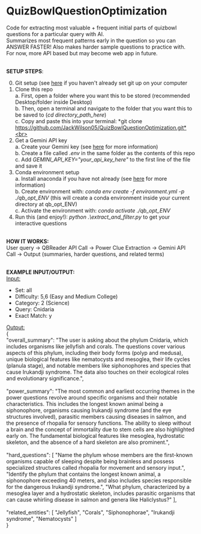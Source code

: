 # QuizBowlQuestionOptimization
Code for extracting most valuable + frequent initial parts of quizbowl questions for a particular query with AI.<br>
Summarizes most frequent patterns early in the question so you can ANSWER FASTER! Also makes harder sample questions to practice with.<br>
For now, more API based but may become web app in future.<br><br>


**SETUP STEPS**:<br>

0. Git setup (see <a href="https://docs.github.com/en/get-started/git-basics/set-up-git" target="_blank">here</a> if you haven't already set git up on your computer<br>
1. Clone this repo<br>
   a. First, open a folder where you want this to be stored (recommended Desktop/folder inside Desktop)<br>
   b. Then, open a terminal and navigate to the folder that you want this to be saved to (*cd directory_path_here*)<br>
   c. Copy and paste this into your terminal: *git clone https://github.com/JackWilson05/QuizBowlQuestionOptimization.git*<br>
2. Get a Gemini API key<br>
   a. Create your Gemini key (see <a href="https://aistudio.google.com/welcome?utm_source=PMAX&utm_source=PMAX&utm_medium=display&utm_medium=display&utm_campaign=FY25-global-DR-pmax-1710442&utm_campaign=FY25-global-DR-pmax-1710442&utm_content=pmax&utm_content=pmax&gclsrc=aw.ds&gad_source=1&gad_campaignid=21521909442&gclid=Cj0KCQjwsPzHBhDCARIsALlWNG0b-XvStIn_QZnYx4JjBuI-LuMS6SKEAXa56KBUlUDt7pZ6p7n5_aQaAszmEALw_wcB" target="_blank">here</a> for more information)<br>
   b. Create a file called *.env* in the same folder as the contents of this repo<br>
   c. Add *GEMINI_API_KEY="your_api_key_here"* to the first line of the file and save it<br>
4. Conda environment setup<br>
   a. Install anaconda if you have not already (see <a href="https://docs.conda.io/projects/conda/en/latest/user-guide/install/index.html" target="_blank">here</a> for more information)<br>
   b. Create environment with: *conda env create -f environment.yml -p ./qb_opt_ENV* (this will create a conda environment inside your current directory at qb_opt_ENV)<br>
   c. Activate the environment with: *conda activate ./qb_opt_ENV* <br>
5. Run this (and enjoy!): *python .\extract_and_filter.py* to get your interactive questions <br><br>


**HOW IT WORKS:**<br>
User query -> QBReader API Call -> Power Clue Extraction -> Gemini API Call -> Output (summaries, harder questions, and related terms)<br><br>

**EXAMPLE INPUT/OUTPUT:**<br>
<ins>Input:</ins><br>
   - Set: all<br>
   - Difficulty: 5,6 (Easy and Medium College)<br>
   - Category: 2 (Science)<br>
   - Query: Cnidaria<br>
   - Exact Match: y<br>
     
<ins>Output:</ins><br>
{<br>
    "overall_summary": "The user is asking about the phylum Cnidaria, which includes organisms like jellyfish and corals. The questions cover various aspects of this phylum, including their body forms (polyp and medusa), unique biological features like nematocysts and mesoglea, their life cycles (planula stage), and notable members like siphonophores and species that cause Irukandji syndrome. The data also touches on their ecological roles and evolutionary significance.",<br><br>
    "power_summary": "The most common and earliest occurring themes in the power questions revolve around specific organisms and their notable characteristics. This includes the longest known animal being a siphonophore, organisms causing Irukandji syndrome (and the eye structures involved), parasitic members causing diseases in salmon, and the presence of rhopalia for sensory functions. The ability to sleep without a brain and the concept of immortality due to stem cells are also highlighted early on. The fundamental biological features like mesoglea, hydrostatic skeleton, and the absence of a hard skeleton are also prominent.",<br><br>
    "hard_questions": \[
         "Name the phylum whose members are the first-known organisms capable of sleeping despite being brainless and possess specialized structures called rhopalia for movement and sensory input.",
        "Identify the phylum that contains the longest known animal, a siphonophore exceeding 40 meters, and also includes species responsible for the dangerous Irukandji syndrome.",
        "What phylum, characterized by a mesoglea layer and a hydrostatic skeleton, includes parasitic organisms that can cause whirling disease in salmon and genera like Haliclystus?"
    \],<br><br>
    "related_entities": \[
        "Jellyfish",
        "Corals",
        "Siphonophorae",
        "Irukandji syndrome",
        "Nematocysts"
    \]<br>
  }<br><br>
